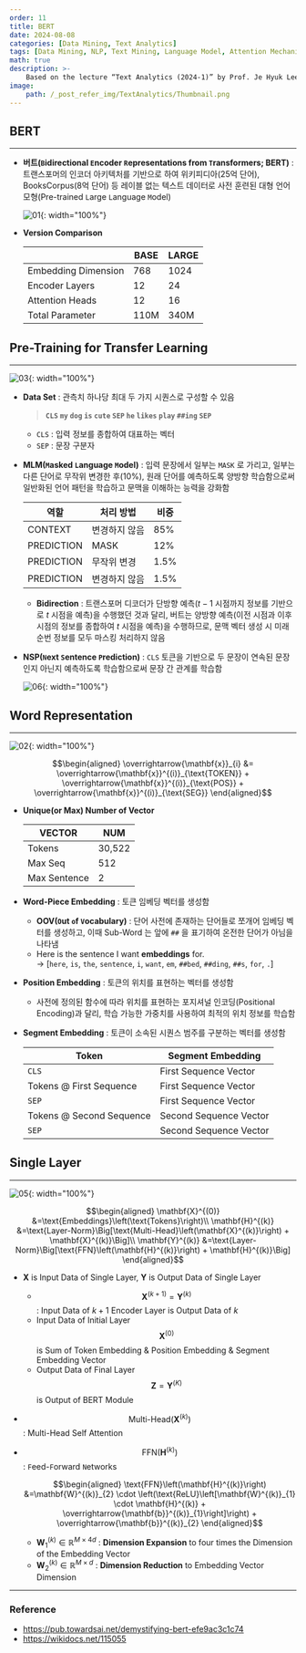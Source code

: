 ```yaml
---
order: 11
title: BERT
date: 2024-08-08
categories: [Data Mining, Text Analytics]
tags: [Data Mining, NLP, Text Mining, Language Model, Attention Mechanism]
math: true
description: >-
    Based on the lecture “Text Analytics (2024-1)” by Prof. Je Hyuk Lee, Dept. of Data Science, The Grad. School, Kookmin Univ.
image:
    path: /_post_refer_img/TextAnalytics/Thumbnail.png
---
```


## BERT
-----

- **버트(`B`idirectional `E`ncoder `R`epresentations from `T`ransformers; BERT)** : 트랜스포머의 인코더 아키텍처를 기반으로 하여 위키피디아(25억 단어), BooksCorpus(8억 단어) 등 레이블 없는 텍스트 데이터로 사전 훈련된 대형 언어 모형(Pre-trained `L`arge `L`anguage `M`odel)

    ![01](/_post_refer_img/TextAnalytics/11-01.png){: width="100%"}

- **Version Comparison**

    | | BASE | LARGE |
    |---|---|---|
    | Embedding Dimension | 768	| 1024 |
    | Encoder Layers | 12 | 24 |
    | Attention Heads | 12 | 16 |
    | Total Parameter | 110M | 340M |

## Pre-Training for Transfer Learning
-----

![03](/_post_refer_img/TextAnalytics/11-03.jpg){: width="100%"}

- **Data Set** : 관측치 하나당 최대 두 가지 시퀀스로 구성할 수 있음

    > **`CLS` `my` `dog` `is` `cute` `SEP` `he` `likes` `play` `##ing` `SEP`**

    - `CLS` : 입력 정보를 종합하여 대표하는 벡터
    - `SEP` : 문장 구분자

- **MLM(`M`asked `L`anguage `M`odel)** : 입력 문장에서 일부는 `MASK` 로 가리고, 일부는 다른 단어로 무작위 변경한 후(10%), 원래 단어를 예측하도록 양방향 학습함으로써 일반화된 언어 패턴을 학습하고 문맥을 이해하는 능력을 강화함

    | 역할 | 처리 방법 | 비중 |
    |---|---|---|
    | CONTEXT | 변경하지 않음 | 85% |
    | PREDICTION | MASK | 12% |
    | PREDICTION |무작위 변경 | 1.5% |
    | PREDICTION | 변경하지 않음 | 1.5% |

    - **Bidirection** : 트랜스포머 디코더가 단방향 예측($t-1$ 시점까지 정보를 기반으로 $t$ 시점을 예측)을 수행했던 것과 달리, 버트는 양방향 예측(이전 시점과 이후 시점의 정보를 종합하여 $t$ 시점을 예측)을 수행하므로, 문맥 벡터 생성 시 미래 순번 정보를 모두 마스킹 처리하지 않음

- **NSP(`N`ext `S`entence `P`rediction)** : `CLS` 토큰을 기반으로 두 문장이 연속된 문장인지 아닌지 예측하도록 학습함으로써 문장 간 관계를 학습함

    ![06](/_post_refer_img/TextAnalytics/11-06.jpg){: width="100%"}

## Word Representation
-----

![02](/_post_refer_img/TextAnalytics/11-02.jpg){: width="100%"}

$$\begin{aligned}
\overrightarrow{\mathbf{x}}_{i}
&= \overrightarrow{\mathbf{x}}^{(i)}_{\text{TOKEN}} + \overrightarrow{\mathbf{x}}^{(i)}_{\text{POS}} + \overrightarrow{\mathbf{x}}^{(i)}_{\text{SEG}}
\end{aligned}$$

- **Unique(or Max) Number of Vector**

    | VECTOR | NUM |
    |---|---|
    | Tokens | 30,522 |
    | Max Seq | 512 |
    | Max Sentence | 2 |

- **Word-Piece Embedding** : 토큰 임베딩 벡터를 생성함
    - **OOV(`O`ut `o`f `V`ocabulary)** : 단어 사전에 존재하는 단어들로 쪼개어 임베딩 벡터를 생성하고, 이때 Sub-Word 는 앞에 `##` 을 표기하여 온전한 단어가 아님을 나타냄
    - Here is the sentence I want **embeddings** for. <br> → [`here`, `is`, `the`, `sentence`, `i`, `want`, `em`, `##bed`, `##ding`, `##s`, `for`, `.`]

- **Position Embedding** : 토큰의 위치를 표현하는 벡터를 생성함
    - 사전에 정의된 함수에 따라 위치를 표현하는 포지셔널 인코딩(Positional Encoding)과 달리, 학습 가능한 가중치를 사용하여 최적의 위치 정보를 학습함

- **Segment Embedding** : 토큰이 소속된 시퀀스 범주를 구분하는 벡터를 생성함

    | Token | Segment Embedding |
    |---|---|
    | `CLS` | First Sequence Vector |
    | Tokens @ First Sequence | First Sequence Vector |
    | `SEP` | First Sequence Vector |
    | Tokens @ Second Sequence | Second Sequence Vector |
    | `SEP` | Second Sequence Vector |

## Single Layer
-----

![05](/_post_refer_img/TextAnalytics/11-05.png){: width="100%"}

$$\begin{aligned}
\mathbf{X}^{(0)}
&=\text{Embeddings}\left(\text{Tokens}\right)\\
\mathbf{H}^{(k)}
&=\text{Layer-Norm}\Big[\text{Multi-Head}\left(\mathbf{X}^{(k)}\right) + \mathbf{X}^{(k)}\Big]\\
\mathbf{Y}^{(k)}
&=\text{Layer-Norm}\Big[\text{FFN}\left(\mathbf{H}^{(k)}\right) + \mathbf{H}^{(k)}\Big]
\end{aligned}$$

- $\mathbf{X}$ is Input Data of Single Layer, $\mathbf{Y}$ is Output Data of Single Layer
    - $$\mathbf{X}^{(k+1)}=\mathbf{Y}^{(k)}$$ : Input Data of $k+1$ Encoder Layer is Output Data of $k$
    - Input Data of Initial Layer $$\mathbf{X}^{(0)}$$ is Sum of Token Embedding & Position Embedding & Segment Embedding Vector
    - Output Data of Final Layer $$\mathbf{Z}=\mathbf{Y}^{(K)}$$ is Output of BERT Module

- $$\text{Multi-Head}\left(\mathbf{X}^{(k)}\right)$$ : Multi-Head Self Attention

- $$\text{FFN}\left(\mathbf{H}^{(k)}\right)$$ : `F`eed-`F`orward `N`etworks

    $$\begin{aligned}
    \text{FFN}\left(\mathbf{H}^{(k)}\right)
    &=\mathbf{W}^{(k)}_{2} \cdot \left(\text{ReLU}\left[\mathbf{W}^{(k)}_{1} \cdot \mathbf{H}^{(k)} + \overrightarrow{\mathbf{b}}^{(k)}_{1}\right]\right) + \overrightarrow{\mathbf{b}}^{(k)}_{2}
    \end{aligned}$$

    - $\mathbf{W}^{(k)}_{1} \in \mathbb{R}^{M \times 4d}$ : **Dimension Expansion** to four times the Dimension of the Embedding Vector
    - $\mathbf{W}^{(k)}_{2} \in \mathbb{R}^{M \times d}$ : **Dimension Reduction** to Embedding Vector Dimension

-----

### Reference

- https://pub.towardsai.net/demystifying-bert-efe9ac3c1c74
- https://wikidocs.net/115055